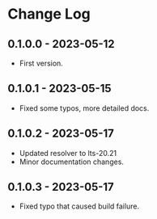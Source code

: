 # Change Log

## 0.1.0.0 - 2023-05-12
* First version.

## 0.1.0.1 - 2023-05-15
* Fixed some typos, more detailed docs.

## 0.1.0.2 - 2023-05-17
* Updated resolver to lts-20.21
* Minor documentation changes.	

## 0.1.0.3 - 2023-05-17
* Fixed typo that caused build failure.

	
